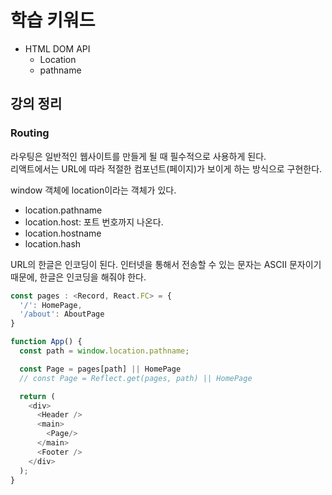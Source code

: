 # 학습 키워드

- HTML DOM API
  - Location
  - pathname

## 강의 정리

### Routing

라우팅은 일반적인 웹사이트를 만들게 될 때 필수적으로 사용하게 된다.  
리액트에서는 URL에 따라 적절한 컴포넌트(페이지)가 보이게 하는 방식으로 구현한다.

window 객체에 location이라는 객체가 있다.

- location.pathname
- location.host: 포트 번호까지 나온다.
- location.hostname
- location.hash

URL의 한글은 인코딩이 된다. 인터넷을 통해서 전송할 수 있는 문자는 ASCII 문자이기 때문에, 한글은 인코딩을 해줘야 한다.

```ts
const pages : <Record, React.FC> = {
  '/': HomePage,
  '/about': AboutPage
}

function App() {
  const path = window.location.pathname;

  const Page = pages[path] || HomePage
  // const Page = Reflect.get(pages, path) || HomePage

  return (
    <div>
      <Header />
      <main>
        <Page/>
      </main>
      <Footer />
    </div>
  );
}
```
